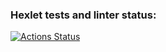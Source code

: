 ### Hexlet tests and linter status:
[![Actions Status](https://github.com/CyberHedgehog/layout-designer-project-58/actions/workflows/hexlet-check.yml/badge.svg)](https://github.com/CyberHedgehog/layout-designer-project-58/actions)